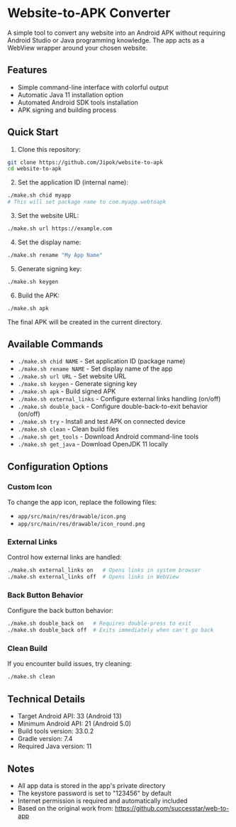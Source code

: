 # Website-to-APK Converter

A simple tool to convert any website into an Android APK without requiring Android Studio or Java programming knowledge. The app acts as a WebView wrapper around your chosen website.

## Features

- Simple command-line interface with colorful output
- Automatic Java 11 installation option
- Automated Android SDK tools installation
- APK signing and building process

## Quick Start

1. Clone this repository:
```bash
git clone https://github.com/Jipok/website-to-apk
cd website-to-apk
```

2. Set the application ID (internal name):
```bash
./make.sh chid myapp
# This will set package name to com.myapp.webtoapk
```

3. Set the website URL:
```bash
./make.sh url https://example.com
```

4. Set the display name:
```bash
./make.sh rename "My App Name"
```

5. Generate signing key:
```bash
./make.sh keygen
```

6. Build the APK:
```bash
./make.sh apk
```

The final APK will be created in the current directory.

## Available Commands

- `./make.sh chid NAME` - Set application ID (package name)
- `./make.sh rename NAME` - Set display name of the app
- `./make.sh url URL` - Set website URL
- `./make.sh keygen` - Generate signing key
- `./make.sh apk` - Build signed APK
- `./make.sh external_links` - Configure external links handling (on/off)
- `./make.sh double_back` - Configure double-back-to-exit behavior (on/off)
- `./make.sh try` - Install and test APK on connected device
- `./make.sh clean` - Clean build files
- `./make.sh get_tools` - Download Android command-line tools
- `./make.sh get_java` - Download OpenJDK 11 locally

## Configuration Options

### Custom Icon
To change the app icon, replace the following files:
- `app/src/main/res/drawable/icon.png`
- `app/src/main/res/drawable/icon_round.png`

### External Links
Control how external links are handled:
```bash
./make.sh external_links on   # Opens links in system browser
./make.sh external_links off  # Opens links in WebView
```

### Back Button Behavior
Configure the back button behavior:
```bash
./make.sh double_back on   # Requires double-press to exit
./make.sh double_back off  # Exits immediately when can't go back
```

### Clean Build
If you encounter build issues, try cleaning:
```bash
./make.sh clean
```

## Technical Details

- Target Android API: 33 (Android 13)
- Minimum Android API: 21 (Android 5.0)
- Build tools version: 33.0.2
- Gradle version: 7.4
- Required Java version: 11

## Notes

- All app data is stored in the app's private directory
- The keystore password is set to "123456" by default
- Internet permission is required and automatically included
- Based on the original work from: https://github.com/successtar/web-to-app  

